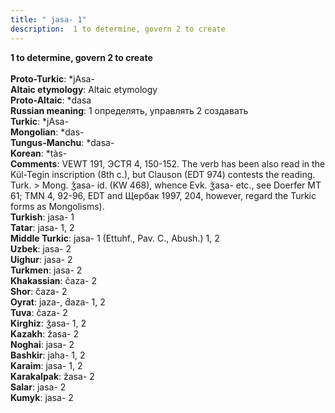 ```yaml
---
title: " jasa- 1"
description:  1 to determine, govern 2 to create
---
```

<strong> 1 to determine, govern 2 to create</strong><br><br>
<strong>Proto-Turkic</strong>:  *jAsa-<br>
<strong>Altaic etymology</strong>:  Altaic etymology<br>
<strong> Proto-Altaic</strong>:  *dasa<br>
<strong>Russian meaning</strong>:  1 определять, управлять 2 создавать<br>
<strong>Turkic</strong>:  *jAsa-<br>
<strong>Mongolian</strong>:  *das-<br>
<strong>Tungus-Manchu</strong>:  *dasa-<br>
<strong>Korean</strong>:  *tàs-<br>
<strong>Comments</strong>:  VEWT 191, ЭСТЯ 4, 150-152. The verb has been also read in the Kül-Tegin inscription (8th c.), but Clauson (EDT 974) contests the reading. Turk. > Mong. ǯasa- id. (KW 468), whence Evk. ǯasa- etc., see Doerfer MT 61; TMN 4, 92-96, EDT and Щербак 1997, 204, however, regard the Turkic forms as Mongolisms).<br>
<strong>Turkish</strong>:  jasa- 1<br>
<strong>Tatar</strong>:  jasa- 1, 2<br>
<strong>Middle Turkic</strong>:  jasa- 1 (Ettuhf., Pav. C., Abush.) 1, 2<br>
<strong>Uzbek</strong>:  jasa- 2<br>
<strong>Uighur</strong>:  jasa- 2<br>
<strong>Turkmen</strong>:  jasa- 2<br>
<strong>Khakassian</strong>:  čaza- 2<br>
<strong>Shor</strong>:  čaza- 2<br>
<strong>Oyrat</strong>:  jaza-, d́aza- 1, 2<br>
<strong>Tuva</strong>:  čaza- 2<br>
<strong>Kirghiz</strong>:  ǯasa- 1, 2<br>
<strong>Kazakh</strong>:  žasa- 2<br>
<strong>Noghai</strong>:  jasa- 2<br>
<strong>Bashkir</strong>:  jaha- 1, 2<br>
<strong>Karaim</strong>:  jasa- 1, 2<br>
<strong>Karakalpak</strong>:  žasa- 2<br>
<strong>Salar</strong>:  jasa- 2<br>
<strong>Kumyk</strong>:  jasa- 2<br>



